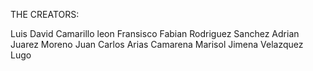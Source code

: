 THE CREATORS:

Luis David Camarillo leon
Fransisco Fabian Rodriguez Sanchez
Adrian Juarez Moreno
Juan Carlos Arias Camarena
Marisol Jimena Velazquez Lugo
